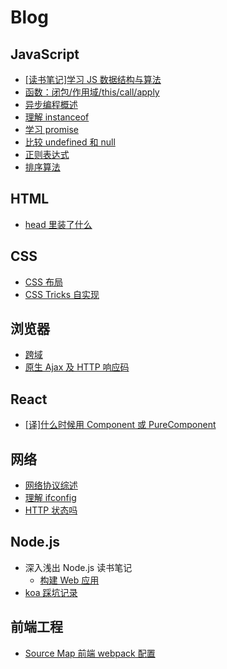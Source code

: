 # Blog

## JavaScript

- [[读书笔记]学习 JS 数据结构与算法](https://github.com/duyue6002/Blog/issues/9)
- [函数：闭包/作用域/this/call/apply](https://duyue6002.github.io/Blog/#/js/function)
- [异步编程概述](https://duyue6002.github.io/Blog/#/js/async)
- [理解 instanceof](https://duyue6002.github.io/Blog/#/js/instanceof)
- [学习 promise](https://duyue6002.github.io/Blog/#/js/promise)
- [比较 undefined 和 null](https://duyue6002.github.io/Blog/#/js/undefined)
- [正则表达式](https://github.com/duyue6002/Blog/issues/19)
- [排序算法](https://github.com/duyue6002/Blog/issues/16)

## HTML

- [head 里装了什么](https://duyue6002.github.io/Blog/#/html/head)

## CSS

- [CSS 布局](https://github.com/duyue6002/Blog/issues/14)
- [CSS Tricks 自实现](https://github.com/duyue6002/Blog/issues/15)

## 浏览器

- [跨域](https://github.com/duyue6002/Blog/issues/20)
- [原生 Ajax 及 HTTP 响应码](https://github.com/duyue6002/Blog/issues/4)

## React

- [[译]什么时候用 Component 或 PureComponent](https://github.com/duyue6002/Blog/issues/24)

## 网络

- [网络协议综述](https://duyue6002.github.io/Blog/#/network/basic)
- [理解 ifconfig](https://duyue6002.github.io/Blog/#/network/ifconfig)
- [HTTP 状态吗](https://duyue6002.github.io/Blog/#/network/http/code)

## Node.js

- 深入浅出 Node.js 读书笔记
  - [构建 Web 应用](https://duyue6002.github.io/Blog/#/node/book/web)
- [koa 踩坑记录](https://duyue6002.github.io/Blog/#/node/koa/tips)

## 前端工程

- [Source Map 前端 webpack 配置](https://duyue6002.github.io/Blog/#/project/sourcemap/fe)
